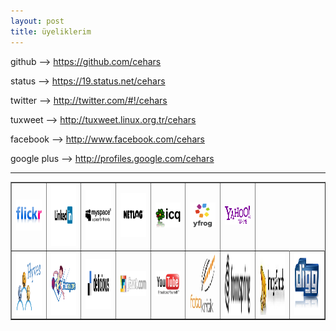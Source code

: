 ```yaml
---
layout: post
title: üyeliklerim
---
```




<p>github --> <a href="https://github.com/cehars" 
target="_blank">https://github.com/cehars</a></p>

<p>status --> <a href="https://19.status.net/cehars"
target="_blank">https://19.status.net/cehars</a></p>

<p>twitter --> <a href="http://twitter.com/#!/cehars"
target="_blank">http://twitter.com/#!/cehars</a></p>

<p>tuxweet --> <a href="http://tuxweet.linux.org.tr/cehars"
target="_blank">http://tuxweet.linux.org.tr/cehars</a></p>

<p>facebook --> <a href="http://www.facebook.com/cehars"
target="_blank">http://www.facebook.com/cehars</a></p>

<p>google plus --> <a href="http://profiles.google.com/cehars"
target="_blank">http://profiles.google.com/cehars</a></p>


<hr>

<table border="1">
<tr>
  <td><a href="http://www.flickr.com/people/cehars/"
target="_blank"><img src="/chrome/cehars19/logolar/23.png" width="100 " height="50"></a>
</td>
  <td><a href="http://www.linkedin.com/in/cehars"
target="_blank"><img src="/chrome/cehars19/logolar/55.png" width="100 " height="100"></a>
</td>
<td>
<a href="http://tr.myspace.com/cehars"
target="_blank"><img src="/chrome/cehars19/logolar/61.gif" width="100 " height="80"></a>
</td>
<td>
<a href="http://tr.netlog.com/cehars"
target="_blank"><img src="/chrome/cehars19/logolar/2.png" width="100 " height="70"></a>
</td>
<td>
<a href="http://www.icq.com/people/626507325"
target="_blank"><img src="/chrome/cehars19/logolar/46.png" width="100 " height="40"></a>
</td>
<td>
<a href="http://yfrog.com/user/Cehars/profile"
target="_blank"><img src="/chrome/cehars19/logolar/84.png" width="100 " height="40"></a>
</td>

<td>
<a href="http://pulse.yahoo.com/_PK5SZZQDRRJ7KRHYOLQGBWU3FQ"
target="_blank"><img src="/chrome/cehars19/logolar/78.png" width="100 " height="30"></a>
</td>
</tr>

<tr>
<td>
<a href="http://cehars.hyves.nl/"
target="_blank"><img src="/chrome/cehars19/logolar/40.jpg" width="100 " height="100"></a>
</td>

<td>
<a href="https://foursquare.com/cehars"
target="_blank"><img src="/chrome/cehars19/logolar/32.jpg" width="100 " height="100"></a>
</td>

<td>
<a href="http://www.delicious.com/cehars"
target="_blank"><img src="/chrome/cehars19/logolar/14.png" width="100 " height="80"></a>
</td>

<td>
<a href="http://favit.com/cehars"
target="_blank"><img src="/chrome/cehars19/logolar/60.png" width="100 " height="40"></a>
</td>

<td>
<a href="http://www.youtube.com/cehars"
target="_blank"><img src="/chrome/cehars19/logolar/88.png" width="100 " height="40"></a>
</td>

<td>
<a href="http://www.fotokritik.com/kullanici/cehars"
target="_blank"><img src="/chrome/cehars19/logolar/30.png" width="100 " height="100"></a>
</td>

<td>
<a href="http://www.formspring.me/cehars"
target="_blank"><img src="/chrome/cehars19/logolar/29.png" width="100 " height="100"></a>
</td>

<td>
<a href="http://profile.imageshack.us/user/cehars"
target="_blank"><img src="/chrome/cehars19/logolar/50.jpg" width="100 " height="100"></a>
</td>

<td>
<a href="http://digg.com/cehars/diggs"
target="_blank"><img src="/chrome/cehars19/logolar/15.png" width="100 " height="100"></a>
</td>


</tr>

</table>



